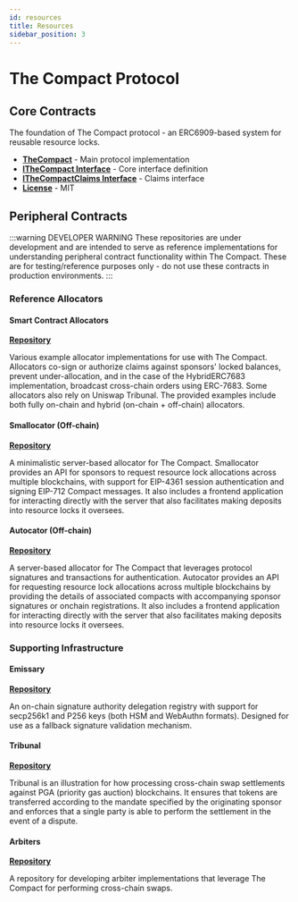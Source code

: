 ```yaml
---
id: resources
title: Resources
sidebar_position: 3
---
```


# The Compact Protocol

## Core Contracts

The foundation of The Compact protocol - an ERC6909-based system for reusable resource locks.

- **[TheCompact](https://github.com/Uniswap/the-compact)** - Main protocol implementation
- **[ITheCompact Interface](https://github.com/Uniswap/the-compact/blob/main/src/interfaces/ITheCompact.sol)** - Core interface definition
- **[ITheCompactClaims Interface](https://github.com/Uniswap/the-compact/blob/main/src/interfaces/ITheCompactClaims.sol)** - Claims interface
- **[License](https://github.com/Uniswap/the-compact/blob/main/LICENSE.md)** - MIT

## Peripheral Contracts

:::warning DEVELOPER WARNING
 These repositories are under development and are intended to serve as reference implementations for understanding peripheral contract functionality within The Compact. These are for testing/reference purposes only - do not use these contracts in production environments.
:::
### Reference Allocators

#### Smart Contract Allocators
**[Repository](https://github.com/Uniswap/sc-allocators)**

Various example allocator implementations for use with The Compact. Allocators co-sign or authorize claims against sponsors' locked balances, prevent under-allocation, and in the case of the HybridERC7683 implementation, broadcast cross-chain orders using ERC-7683. Some allocators also rely on Uniswap Tribunal. The provided examples include both fully on-chain and hybrid (on-chain + off-chain) allocators.

#### Smallocator (Off-chain)
**[Repository](https://github.com/uniswap/smallocator)**

A minimalistic server-based allocator for The Compact. Smallocator provides an API for sponsors to request resource lock allocations across multiple blockchains, with support for EIP-4361 session authentication and signing EIP-712 Compact messages. It also includes a frontend application for interacting directly with the server that also facilitates making deposits into resource locks it oversees.

#### Autocator (Off-chain)
**[Repository](https://github.com/uniswap/autocator)**

A server-based allocator for The Compact that leverages protocol signatures and transactions for authentication. Autocator provides an API for requesting resource lock allocations across multiple blockchains by providing the details of associated compacts with accompanying sponsor signatures or onchain registrations. It also includes a frontend application for interacting directly with the server that also facilitates making deposits into resource locks it oversees.

### Supporting Infrastructure

#### Emissary
**[Repository](https://github.com/Uniswap/emissary)**

An on-chain signature authority delegation registry with support for secp256k1 and P256 keys (both HSM and WebAuthn formats). Designed for use as a fallback signature validation mechanism.

#### Tribunal
**[Repository](https://github.com/Uniswap/Tribunal)**

Tribunal is an illustration for how processing cross-chain swap settlements against PGA (priority gas auction) blockchains. It ensures that tokens are transferred according to the mandate specified by the originating sponsor and enforces that a single party is able to perform the settlement in the event of a dispute.

#### Arbiters
**[Repository](http://github.com/Uniswap/arbiters)**

A repository for developing arbiter implementations that leverage The Compact for performing cross-chain swaps.